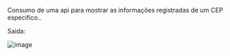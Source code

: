 Consumo de uma api para mostrar as informações registradas de um CEP especifico..

Saída:

![image](https://user-images.githubusercontent.com/90154109/184644542-752a868a-86e0-46cd-958a-5f3d04dab4ac.png)

